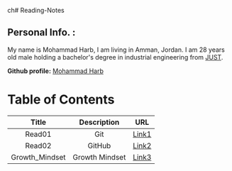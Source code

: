 ch# Reading-Notes

## Personal Info. :
My name is Mohammad Harb, I am living in Amman, Jordan. I am 28 years old male holding a bachelor's degree in industrial engineering from [JUST](https://www.just.edu.jo/Pages/Default.aspx). 

**Github profile:** [Mohammad Harb](https://github.com/mdharb)

# Table of Contents

| Title         | Description     | URL |
|:-------:      |:-------:        |:---------:|
| Read01        |   Git           | [Link1](read01.md)
| Read02        |   GitHub        | [Link2](read02.md)|
| Growth_Mindset|  Growth Mindset | [Link3](Growth_mindset.md)|